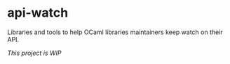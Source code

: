 # api-watch

Libraries and tools to help OCaml libraries maintainers keep watch on their API.

*This project is WIP*
